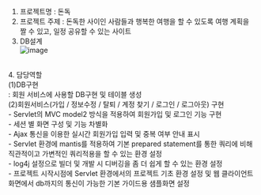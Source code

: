 1. 프로젝트명 : 돈독
2. 프로젝트 주제 : 돈독한 사이인 사람들과 행복한 여행을 할 수 있도록 여행 계획을 짤 수 있고, 일정 공유할 수 있는 사이트
3.  DB설계<br/>
![image](https://github.com/whalswl38/dondok/assets/59720196/b49715bf-e8c5-4bc7-b736-33f6d9abc41b)
<br/>
4.  담당역할<br/>
(1)DB구현<br/>
: 회원 서비스에 사용할 DB구현 및 테이블 생성<br/>
(2)회원서비스(가입 / 정보수정 / 탈퇴 / 계정 찾기 / 로그인 / 로그아웃) 구현<br/>
- Servlet의 MVC model2 방식을 적용하여 회원가입 및 로그인 기능 구현<br/>
- 세션 별 화면 구성 및 기능 차별화<br/>
- Ajax 통신을 이용한 실시간 회원가입 입력 및 중복 여부 안내 표시<br/>
- Servlet 환경에 mantis를 적용하여 기본 prepared statement를 통한 쿼리에 비해 직관적이고 가변적인 쿼리적용을 할 수 있는 환경 설정<br/>
- log4j 설정으로 빌더 및 개발 시 디버깅을 좀 더 쉽게 할 수 있는 환경 설정<br/>
- 프로젝트 시작시점에 Servlet 환경에서의 프로젝트 기초 환경 설정 및 웹 클라이언트 화면에서 db까지의 통신이 가능한 기본 가이드용 샘플화면 설정<br/>



